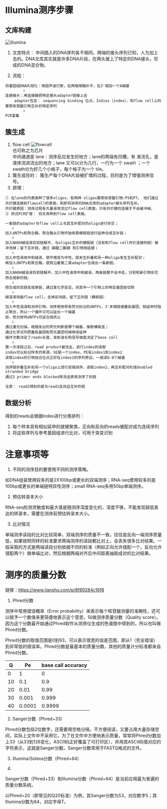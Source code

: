 # Illumina测序步骤

## 文库构建
![illumina](../RNA-seq/pictures/ilumina.jpg)   
1. 文库特点： 中间插入的DNA序列各不相同，两端的接头序列已知，人为加上去的。DNA文库其实就是许多DNA片段，在两头接上了特定的DNA接头，形成的DNA混合物。  

2. 流程： 
```
将基因组DNA片段化：用超声波打断，在两端用酶补平，在3'端加一个A碱基
        ↓
连接接头：用连接酶把特定接头adapter链接上去
    adapter包含： sequencing binding 位点，Indies（index），和flow cell上的寡聚核苷酸引物互补的特定序列
        ↓
PCR富集
```
## 簇生成  
1. flow cell
![flowcell](../RNA-seq/pictures/flowcell.jpg)  
也可称之为芯片  
中间通道是 lane：测序反应发生的地方；lane的两端有凹槽，有 液流孔，是液体流进流出的地方；lane 又可以分为几行，一行为一个 swath ；一个 swath分为好几个小格子，每个格子为一个 tile。  
2. 簇生成目的： 簇生产每个DNA片段被扩增的过程，目的是为了增强测序信号。  
3. 原理：  
```
① 在lane的内表面种了很多oligos，有两种 oligos寡聚核苷酸引物:P5和P7。 他们通过共价键连接到flowcell的表面，和即将测序的DNA文库的adapter接头序列互补。  
共价键原因：测序过程有大量液体流过flow cell表面，只有共价键的连接才不会被冲掉。  
② 桥式PCR扩增： 将文库种到flow cell表面。  

一条链的adapter与flow cell上与其互补配对的oligo进行杂交；  
   ↓
加入dNTPs和聚合酶，聚合酶从引物开始依靠模板链进行延伸合成互补链；
   ↓
加入NAOH碱溶液将双链解开，与oligos互补的模板链（没有和flow cell共价连接的链）被冲洗掉；留下互补链，通过 磷酸二酯键 和引物相连接；
   ↓
加入中性液体中和碱液，使环境变为中性，链发生折叠和另一种oligo发生互补配对；
再加入dNTPs和聚合酶，使其沿着第二类adapter合成出一条新链。
   ↓
加入NAOH碱溶液将双链解开，加入中性液体中和碱液，两条链都不会冲走，分别和新引物杂交而合成新的链。
   ↓
把合成的双链变成单链，通过某化学反应，将其中一个引物上的特定基团给切除
   ↓
碱溶液戏曲flow cell，去掉反向链，留下正向链（模板链）
   ↓
加入中性溶液和测序引物，测序使用带有荧光标记的dNTPs，3'末端链接叠氮基团，链延申时阻止聚合，所以一个循环只可以延长一个碱基  
即，荧光修饰dNTPs可逆合成终止
   ↓
通过激光扫描，根据发出的荧光判断是哪个碱基，推断模板连；
通过化学试剂把叠氮基团和荧光基团切掉继续延伸
循环次数决定了reads长度，发射波长和信号强度决定了base call
   ↓
第一次读段之后，read product被洗去，进行index的读取
index可以标记样本的来源，SE是一个index，PE有index1和index2
读取index的引物结合位点正好在index1的序列旁边，一般读6-8个碱基
   ↓
测序链折叠互补到另一个oligo上进行双端测序，读取index2，再互补配对形成doubled stranded bridge
通过3 primer ends blocked来洗去原来测序了的链

注意： read2得到的是与read1反向且互补的链
```

## 数据分析  


得到的reads会根据index进行分类排列：

1. 每个样本具有相似延申的就被聚类，正向和反向的reads被配对成为连续序列
2. 将这些序列与参考基因组进行比对，可用于突变识别


# 注意事项等

1. 不同的测序目的要使用不同的测序策略。  

如DNA组装使用较多的是2X100bp或更长的双端测序；RNA-seq使用较多的是100bp或更长的单端链特异性测序；small RNA-seq多用50bp单端测序。  

2. 预估转录本大小  

RNA-seq检测灵敏度和最大值是随测序深度变化的，深度不够，不能发现超低表达的转录本，需要在测序前预估转录本大小。  

3. 比对情况    


单端测序读段的比对比较简单，双端测序的质量不一致，往往是反向一端测序质量低，如果按照同样的标准要求两端测序的读段都比对上，会丢失很多比对结果。一般采取的方式是两端读段分别依据不同的标准（例如正向允许错配一个，反向允许错配两个）做单端比对，然后根据两端对齐后中间距离抽取成对的比对结果。




# 测序的质量分数  

链接：https://www.jianshu.com/p/8f89284c16f8


1. Phred分数  

测序中常用错误概率（Error probability）来表示每个核苷酸测量的准确性，还可以赋予一个数值来更简便地表示这个意思，叫做测序质量分数（Quality score）。因为这个分数最开始通过Phred软件从测序仪生成的色谱图中得到的，所以也叫做Phred分数。  

Phred分数的取值范围是0到93，可以表示很宽的误差范围，即从1（完全错误）到非常低的错误率。Phred分数是最基本的质量分数，其他的质量计分标准都来自Phred分数。

|  Q     | Pe    | base call accuracy |
| -----  | ----- | -----              | 
| 0      | 1  | 0   |
| 10     | 0.1     | 0.9  |
| 20   | 0.01  | 0.99 |
| 30   | 0.001| 0.999   |
| 40  | 0.0001   | 0.9999   |

2. Sanger分数（Phred+33）  


Phred分数包括2位数字，还需要用空格分隔，不方便阅读，又要占用大量存储空间，实际上文件中不采用它。为了在文件中方便地表示质量，常常将Phred分数加上33（从33到126变化，ASCII码正好覆盖了可打印区），并用其ASCII码值对应的字符表示，这就是Sanger分数。Sanger分数常用于FASTQ格式的文件。

3. Illumina/Solexa分数（Phred+64）  

4. 

Sanger分数（Phred+33）和Illumina分数（Phred+64）是当前应用最为普遍的质量分数系统。

以Phred=20（即常见的Q20标准）为例，其Sanger分数为53，对应数字5；其Illumina分数为84，对应字母T。









